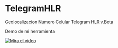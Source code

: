 # TelegramHLR
Geolocalizacion Numero Celular Telegram HLR v.Beta

Demo de mi herramienta

[![Mira el video](https://img.youtube.com/vi/VIDEO_ID/maxresdefault.jpg)](https://www.facebook.com/h4ckzu5/videos/1332159601884151/)

